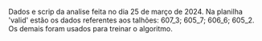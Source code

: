 Dados e scrip da analise feita no dia 25 de março de 2024. Na planilha 'valid' estão os dados referentes aos talhões: 607_3; 605_7; 606_6; 605_2. Os demais foram usados para treinar o algoritmo. 
